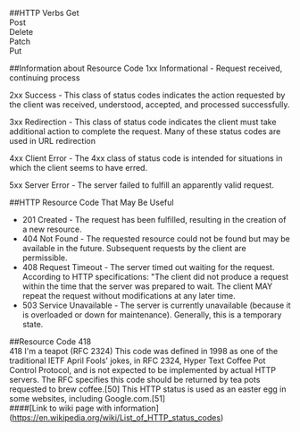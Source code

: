 ##HTTP Verbs
Get  
Post  
Delete  
Patch  
Put

##Information about Resource Code 
1xx Informational - Request received, continuing process  

2xx Success - This class of status codes indicates the action requested by the client was received, understood, accepted, and processed successfully.  

3xx Redirection - This class of status code indicates the client must take additional action to complete the request. Many of these status codes are used in URL redirection  

4xx Client Error - The 4xx class of status code is intended for situations in which the client seems to have erred. 

5xx Server Error - The server failed to fulfill an apparently valid request.

##HTTP Resource Code That May Be Useful 
* 201 Created -
The request has been fulfilled, resulting in the creation of a new resource.
* 404 Not Found -
The requested resource could not be found but may be available in the future. Subsequent requests by the client are permissible.
* 408 Request Timeout - 
The server timed out waiting for the request. According to HTTP specifications: "The client did not produce a request within the time that the server was prepared to wait. The client MAY repeat the request without modifications at any later time.
* 503 Service Unavailable -
The server is currently unavailable (because it is overloaded or down for maintenance). Generally, this is a temporary state.

##Resource Code 418  
418 I'm a teapot (RFC 2324)
This code was defined in 1998 as one of the traditional IETF April Fools' jokes, in RFC 2324, Hyper Text Coffee Pot Control Protocol, and is not expected to be implemented by actual HTTP servers. The RFC specifies this code should be returned by tea pots requested to brew coffee.[50] This HTTP status is used as an easter egg in some websites, including Google.com.[51]  
####[Link to wiki page with information] (https://en.wikipedia.org/wiki/List_of_HTTP_status_codes)
